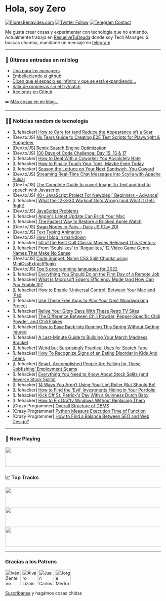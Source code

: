 # Hola, soy Zero

[![FloresBenavides.com](https://img.shields.io/website?down_message=oops&label=MiBlog&style=for-the-badge&up_message=online&url=https%3A%2F%2Ffloresbenavides.com)](https://floresbenavides.com) [![Twitter Follow](https://img.shields.io/twitter/follow/ZeroDragon?color=%231DA1F2&label=Follow&logo=twitter&logoColor=ffffff&style=for-the-badge)](https://twitter.com/zerodragon) [![Telegram Contact](https://img.shields.io/badge/escr%C3%ADbeme-ZeroDragon-%2326A5E4?style=for-the-badge&logo=telegram)](https://t.me/zerodragon)

Me gusta crear cosas y experimentar con tecnología que no entiendo.
Actualmente trabajo en [ResuelveTuDeuda](http://github.com/resuelve) donde soy Tech Manager.
Si buscas chamba, mandame un mensaje en [telegram](https://t.me/zerodragon).

---

### 📕 Últimas entradas en mi blog
<!-- BLOG-POST-LIST:START -->
- [Una para los managers](https://floresbenavides.com/una-para-los-managers/)
- [Embelleciendo el github](https://floresbenavides.com/embelleciendo-el-github/)
- [Dicen que el espacio es infinito y que se está expandiendo…](https://floresbenavides.com/dicen-que-el-espacio-es-infinito-y-que-se-esta-expandiendo/)
- [Salir de promesas sin el try/catch](https://floresbenavides.com/salir-de-promesas-sin-el-try-catch/)
- [Acciones en Github](https://floresbenavides.com/acciones-en-github/)
<!-- BLOG-POST-LIST:END -->

➡️ [Más cosas en mi blog...](https://floresbenavides.com)

---

### 👨‍💻 Noticias random de tecnología
<!-- TECH-POSTS:START -->
- [Lifehacker] [How to Care for &lpar;and Reduce the Appearance of&rpar; a Scar](https://lifehacker.com/how-to-care-for-and-reduce-the-appearance-of-a-scar-1848667011)
- [Dev.to/JS] [No Tears Guide to Creating E2E Test Scripts for Playwright &amp; Puppeteer](https://dev.to/mikeshi/no-tears-guide-to-creating-e2e-test-scripts-for-playwright-puppeteer-127a)
- [Dev.to/JS] [Remix Search Engine Optimization](https://dev.to/codegino/remix-search-engine-optimization-5fcf)
- [Dev.to/JS] [100 Days of Code Challenge: Day 15, 16 &amp; 17](https://dev.to/marvinobig/100-days-of-code-challenge-day-15-16-17-531k)
- [Lifehacker] [How to Deal With a Coworker You Absolutely Hate](https://lifehacker.com/how-to-deal-with-a-coworker-you-absolutely-hate-1848655740)
- [Lifehacker] [How to Finally Touch Your Toes, Maybe Even Today](https://lifehacker.com/how-to-finally-touch-your-toes-maybe-even-today-1848668349)
- [Lifehacker] [Season the Lettuce on Your Next Sandwich, You Coward](https://lifehacker.com/season-the-lettuce-on-your-next-sandwich-you-coward-1848668059)
- [Dev.to/JS] [Streaming Real-Time Chat Messages into Scylla with Apache Pulsar](https://dev.to/tspannhw/streaming-real-time-chat-messages-into-scylla-with-apache-pulsar-4cj5)
- [Dev.to/JS] [The Complete Guide to covert Image To Text and text to speech with Javascript](https://dev.to/devsmitra/the-complete-guide-to-covert-image-to-text-and-text-to-speech-with-javascript-15gp)
- [Dev.to/JS] [40+ JavaScript Project For Newbies [ Beginners - Advance]](https://dev.to/jscript/40-javascript-project-for-newbies-beginners-advance-3ld5)
- [Lifehacker] [What the 12-3-30 Workout Gets Wrong &lpar;and What It Gets Right&rpar;](https://lifehacker.com/what-the-12-3-30-workout-gets-wrong-and-what-it-gets-r-1848667798)
- [Dev.to/JS] [JavaScript Problems](https://dev.to/dpinkston91/javascript-problems-41io)
- [Lifehacker] [Apple&#39;s Latest Update Can Brick Your Mac](https://lifehacker.com/apples-latest-update-can-brick-your-mac-1848666760)
- [Lifehacker] [The Fastest Way to Restore a Bricked Apple Watch](https://lifehacker.com/the-fastest-way-to-restore-a-bricked-apple-watch-1848666723)
- [Dev.to/JS] [Swap Nodes in Pairs - Daily JS &lpar;Day 20&rpar;](https://dev.to/tanvirrahman/swap-nodes-in-pairs-daily-js-day-20-3h36)
- [Dev.to/JS] [Text Typing Animation](https://dev.to/sanketbodake/text-typing-animation-59n2)
- [Dev.to/JS] [How I blog in markdown](https://dev.to/richkurtzman/how-i-blog-in-markdown-1cgd)
- [Lifehacker] [50 of the Best Cult Classic Movies Released This Century](https://lifehacker.com/50-new-cult-classic-movies-released-this-century-1848660457)
- [Lifehacker] [From &#39;Soulslikes&#39; to &#39;Roguelites,&#39; 12 Video Game Genre Names That Make No Sense](https://lifehacker.com/from-soulslikes-to-roguelites-12-video-game-genre-name-1848663846)
- [Dev.to/JS] [Code Snippet: Name CSS Split Chunks using MiniCssExtractPlugin](https://dev.to/cbillowes/code-snippet-name-css-split-chunks-using-minicssextractplugin-fg2)
- [Dev.to/JS] [Top 5 programming languages for 2022](https://dev.to/alltimedevlopment/top-5-programming-languages-for-2022-on5)
- [Lifehacker] [Everything You Should Do on the First Day of a Remote Job](https://lifehacker.com/everything-you-should-do-on-the-first-day-of-a-remote-j-1848666722)
- [Lifehacker] [What Is Microsoft Edge&#39;s Efficiency Mode &lpar;and How Can You Enable It&rpar;?](https://lifehacker.com/what-is-microsoft-edges-efficiency-mode-and-how-can-yo-1848666190)
- [Lifehacker] [How to Enable ‘Universal Control’ Between Your Mac and iPad](https://lifehacker.com/how-to-enable-universal-control-between-your-mac-and-1848665891)
- [Lifehacker] [Use These Free Apps to Plan Your Next Woodworking Project](https://lifehacker.com/use-these-free-apps-to-plan-your-next-woodworking-proje-1848664893)
- [Lifehacker] [Relive Your Glory Days With These Retro TV Sites](https://lifehacker.com/relive-your-glory-days-with-these-retro-tv-sites-1848662849)
- [Lifehacker] [The Difference Between Chili Powder, Pepper-Specific Chili Powder, and Chili Flakes](https://lifehacker.com/the-difference-between-chili-powder-pepper-specific-ch-1848664128)
- [Lifehacker] [How to Ease Back Into Running This Spring Without Getting Injured](https://lifehacker.com/how-to-ease-back-into-running-this-spring-without-getti-1848657363)
- [Lifehacker] [A Last-Minute Guide to Building Your March Madness Bracket](https://lifehacker.com/a-last-minute-guide-to-building-your-march-madness-brac-1848663607)
- [Lifehacker] [Weird but Surprisingly Practical Uses for Scotch Tape](https://lifehacker.com/weird-but-practical-ways-you-arent-using-scotch-tape-1848662336)
- [Lifehacker] [How To Recognize Signs of an Eating Disorder in Kids And Teens](https://lifehacker.com/how-to-recognize-signs-of-an-eating-disorder-in-kids-an-1848651214)
- [Lifehacker] [Smart, Accomplished People Are Falling for These ‘Jobfishing’ Employment Scams](https://lifehacker.com/smart-accomplished-people-are-falling-for-these-jobfi-1848661295)
- [Lifehacker] [Everything You Need to Know About Stock Splits &lpar;and Reverse Stock Splits&rpar;](https://lifehacker.com/everything-you-need-to-know-about-stock-splits-and-rev-1848661571)
- [Lifehacker] [14 Ways You Aren’t Using Your Lint Roller &lpar;But Should Be&rpar;](https://lifehacker.com/14-ways-you-aren-t-using-your-lint-roller-but-should-b-1848643708)
- [Lifehacker] [How to Find the &#39;Evil&#39; Investments Hiding in Your Portfolio](https://lifehacker.com/how-to-find-the-evil-investments-hiding-in-your-portfol-1848661271)
- [Lifehacker] [Kick Off St. Patrick&#39;s Day With a Guinness Dutch Baby](https://lifehacker.com/kick-off-st-patricks-day-with-a-guinness-dutch-baby-1848658965)
- [Lifehacker] [How to Fix Drafty Windows Without Replacing Them](https://lifehacker.com/how-to-fix-drafty-windows-without-replacing-them-1848653286)
- [Crazy Programmer] [Overall Structure of DBMS](https://www.thecrazyprogrammer.com/2022/03/structure-of-dbms.html)
- [Crazy Programmer] [Python Measure Execution Time of Function](https://www.thecrazyprogrammer.com/2022/03/python-measure-execution-time.html)
- [Crazy Programmer] [How to Find a Balance Between SEO and Web Design?](https://www.thecrazyprogrammer.com/2022/03/how-to-find-a-balance-between-seo-and-web-design.html)<!-- TECH-POSTS:END -->

---

### 🎵 Now Playing
<a href="https://spotify-now-playing-dun.vercel.app/now-playing?open"><img src="https://spotify-now-playing-dun.vercel.app/now-playing" width="540" height="64"></a>

### 📈 Top Tracks
<a href="https://spotify-now-playing-dun.vercel.app/top-tracks?i=1&open"><img src="https://spotify-now-playing-dun.vercel.app/top-tracks?i=1" width="540" height="64"></a>
<a href="https://spotify-now-playing-dun.vercel.app/top-tracks?i=2&open"><img src="https://spotify-now-playing-dun.vercel.app/top-tracks?i=2" width="540" height="64"></a>
<a href="https://spotify-now-playing-dun.vercel.app/top-tracks?i=3&open"><img src="https://spotify-now-playing-dun.vercel.app/top-tracks?i=3" width="540" height="64"></a>

---

### Gracias a los Patrons
[<img src="https://avatars.githubusercontent.com/u/243380?v=4" alt="Iván Zenteno" width="50px">](https://github.com/k001) [<img src="https://avatars.githubusercontent.com/u/19955639?v=4" alt="Álvaro Lizama" width="50px">](https://github.com/alvarolizama) [<img src="https://avatars.githubusercontent.com/u/2718753?v=4" alt="Juan Carlos Ruiz" width="50px">](https://github.com/JuanCrg90) [<img src="https://avatars.githubusercontent.com/u/37025?v=4" alt="Jorge Medrano" width="50px">](https://github.com/h1pp1e) 

[Suscríbanse](https://www.patreon.com/zerodragon) y hagámos cosas chidas

